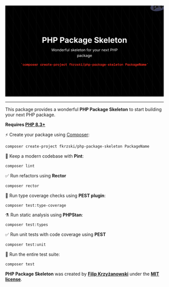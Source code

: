 <p align="center">
    <img src="./art/banner.png" alt="Fkrzski PHP Package Skeleton"/>
</p>

------
This package provides a wonderful **PHP Package Skeleton** to start building your next PHP package.

**Requires [PHP 8.3+](https://php.net/releases/)**

⚡️ Create your package using [Composer](https://getcomposer.org):

```bash
composer create-project fkrzski/php-package-skeleton PackageName
```

🧹 Keep a modern codebase with **Pint**:
```bash
composer lint
```

✅ Run refactors using **Rector**
```bash
composer rector
```

🧪 Run type coverage checks using **PEST plugin**:
```bash
composer test:type-coverage
```

⚗️ Run static analysis using **PHPStan**:
```bash
composer test:types
```

✅ Run unit tests with code coverage using **PEST**
```bash
composer test:unit
```

🚀 Run the entire test suite:
```bash
composer test
```

**PHP Package Skeleton** was created by **[Filip Krzyżanowski](https://linkedin.com/in/fkrzski)** under the **[MIT license](https://opensource.org/licenses/MIT)**.
